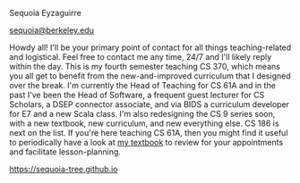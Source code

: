 Sequoia Eyzaguirre

sequoia@berkeley.edu

Howdy all! I'll be your primary point of contact for all things teaching-related and logistical. Feel free to contact me any time, 24/7 and I'll likely reply within the day. This is my fourth semester teaching CS 370, which means you all get to benefit from the new-and-improved curriculum that I designed over the break. I'm currently the Head of Teaching for CS 61A and in the past I've been the Head of Software, a frequent guest lecturer for CS Scholars, a DSEP connector associate, and via BIDS a curriculum developer for E7 and a new Scala class. I'm also redesigning the CS 9 series soon, with a new textbook, new curriculum, and new everything else. CS 186 is next on the list. If you're here teaching CS 61A, then you might find it useful to periodically have a look at [my textbook](https://sequoia-tree.github.io/) to review for your appointments and facilitate lesson-planning.

https://sequoia-tree.github.io